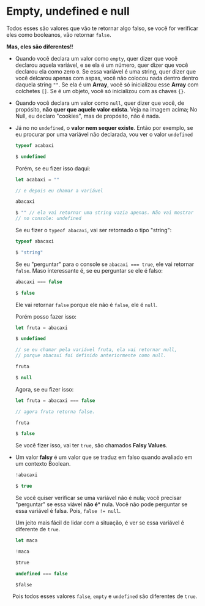 # Empty, undefined e null

Todos esses são valores que vão te retornar algo falso, se você for verificar eles como booleanos, vão retornar `false`.

**Mas, eles são diferentes!**!

- Quando você declara um valor como `empty`, quer dizer que você declarou aquela variável, e se ela é um número, quer dizer que você declarou ela como zero `0`. Se essa variável é uma string, quer dizer que você delcarou apenas com aspas, você não colocou nada dentro dentro daquela string `""`. Se ela é um **Array**, você só inicializou esse **Array** com colchetes `[]`. Se é um objeto, você só inicializou com as chaves `{}`.  

- Quando você declara um valor como `null`, quer dizer que você, de propósito, **não quer que aquele valor exista**. Veja na imagem acima; No Null, eu declaro "cookies", mas de propósito, não é nada.

- Já no no `undefined`, o **valor nem sequer existe**. Então por exemplo, se eu procurar por uma variável não declarada, vou ver o valor `undefined`
  
  ```javascript
  typeof acabaxi
  
  $ undefined
  ```
  
  Porém, se eu fizer isso daqui:
  
  ```javascript
  let acabaxi = ""
  
  // e depois eu chamar a variável 
  
  abacaxi
  
  $ "" // ela vai retornar uma string vazia apenas. Não vai mostrar
  // no console: undefined
  ```
  
  Se eu fizer o `typeof abacaxi`, vai ser retornado o tipo "string":
  
  ```javascript
  typeof abacaxi
  
  $ "string"
  ```
  
  Se eu "perguntar" para o console se `abacaxi === true`, ele vai retornar `false`. Maso interessante é, se eu perguntar se ele é falso:
  
  ```javascript
  abacaxi === false
  
  $ false
  ```
  
  Ele vai retornar `false` porque ele não é `false`, ele é `null`. 
  
  Porém posso fazer isso: 
  
  ```javascript
  let fruta = abacaxi
  
  $ undefined 
  
  // se eu chamar pela variável fruta, ela vai retornar null,
  // porque abacaxi foi definido anteriormente como null.
  
  fruta
  
  $ null
  ```
  
  Agora, se eu fizer isso:
  
  ```javascript
  let fruta = abacaxi === false
  
  // agora fruta retorna false.
  
  fruta 
  
  $ false
  ```
  
  Se você fizer isso, vai ter `true`, são chamados **Falsy Values**. 

- Um valor **falsy** é um valor que se traduz em falso quando avaliado em um contexto Boolean.
  
  ```javascript
  !abacaxi
  
  $ true
  ```
  
  Se você quiser verificar se uma variável não é nula; você precisar "perguntar" se essa viável **não é*** nula. Você não pode perguntar se essa variável é falsa. Pois, `false != null`.
  
  Um jeito mais fácil de lidar com a situação, é ver se essa variável é diferente de `true`. 
  
  ```javascript
  let maca
  
  !maca 
  
  $true
  
  undefined === false 
  
  $false
  ```

    Pois todos esses valores `false`, `empty`  e `undefined` são diferentes de `true`. 


